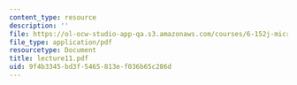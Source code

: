 ```yaml
---
content_type: resource
description: ''
file: https://ol-ocw-studio-app-qa.s3.amazonaws.com/courses/6-152j-micro-nano-processing-technology-fall-2005/9f4b3345bd3f5465813ef036b65c286d_lecture11.pdf
file_type: application/pdf
resourcetype: Document
title: lecture11.pdf
uid: 9f4b3345-bd3f-5465-813e-f036b65c286d
---
```

